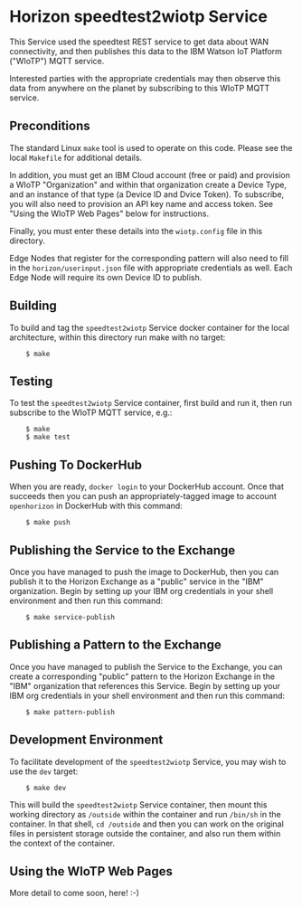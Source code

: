 # Horizon speedtest2wiotp Service

This Service used the speedtest REST service to get data about WAN connectivity, and then publishes this data to the IBM Watson IoT Platform ("WIoTP") MQTT service.

Interested parties with the appropriate credentials may then observe this data from anywhere on the planet by subscribing to this WIoTP MQTT service.

## Preconditions

The standard Linux `make` tool is used to operate on this code.  Please see the local `Makefile` for additional details.

In addition, you must get an IBM Cloud account (free or paid) and provision a WIoTP "Organization" and within that organization create a Device Type, and an instance of that type (a Device ID and Dvice Token). To subscribe, you will also need to provision an API key name and access token. See "Using the WIoTP Web Pages" below for instructions.

Finally, you must enter these details into the `wiotp.config` file in this directory.

Edge Nodes that register for the corresponding pattern will also need to fill in the `horizon/userinput.json` file with appropriate credentials as well. Each Edge Node will require its own Device ID to publish.

## Building

To build and tag the `speedtest2wiotp` Service docker container for the local architecture, within this directory run make with no target:
```
    $ make
```

## Testing

To test the `speedtest2wiotp` Service container, first build and run it, then run subscribe to the WIoTP MQTT service, e.g.:

```
    $ make
    $ make test
```

## Pushing To DockerHub

When you are ready, `docker login` to your DockerHub account. Once that succeeds then you can push an appropriately-tagged image to account `openhorizon` in DockerHub with this command:

```
    $ make push
```

## Publishing the Service to the Exchange

Once you have managed to push the image to DockerHub, then you can publish it to the Horizon Exchange as a "public" service in the "IBM" organization. Begin by setting up your IBM org credentials in your shell environment and then run this command:

```
    $ make service-publish
```

## Publishing a Pattern to the Exchange

Once you have managed to publish the Service to the Exchange, you can create a corresponding "public" pattern to the Horizon Exchange in the "IBM" organization that references this Service. Begin by setting up your IBM org credentials in your shell environment and then run this command:

```
    $ make pattern-publish
```

## Development Environment

To facilitate development of the `speedtest2wiotp` Service, you may wish to use the `dev` target:

```
    $ make dev
```

This will build the `speedtest2wiotp` Service container, then mount this working directory as `/outside` within the container and run `/bin/sh` in the container.  In that shell, `cd /outside` and then you can work on the original files in persistent storage outside the container, and also run them within the context of the container.

## Using the WIoTP Web Pages

More detail to come soon, here!  :-)


